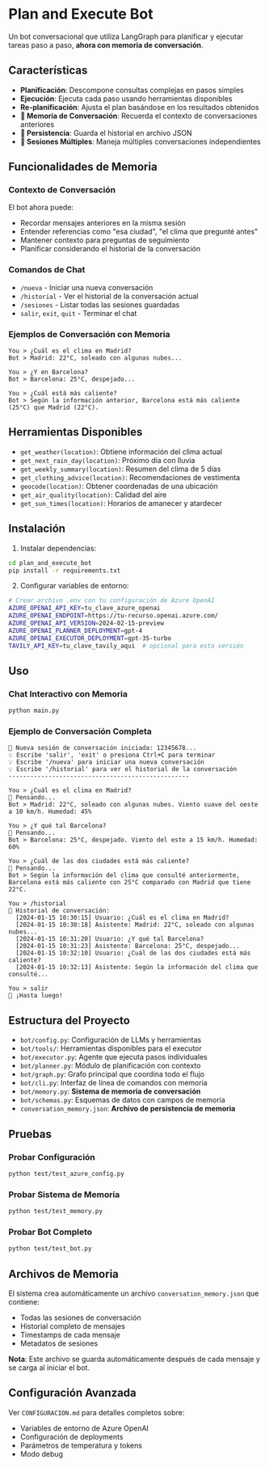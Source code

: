 # Plan and Execute Bot

Un bot conversacional que utiliza LangGraph para planificar y ejecutar tareas paso a paso, **ahora con memoria de conversación**.

## Características

- **Planificación**: Descompone consultas complejas en pasos simples
- **Ejecución**: Ejecuta cada paso usando herramientas disponibles
- **Re-planificación**: Ajusta el plan basándose en los resultados obtenidos
- **🧠 Memoria de Conversación**: Recuerda el contexto de conversaciones anteriores
- **📝 Persistencia**: Guarda el historial en archivo JSON
- **🔄 Sesiones Múltiples**: Maneja múltiples conversaciones independientes

## Funcionalidades de Memoria

### Contexto de Conversación
El bot ahora puede:
- Recordar mensajes anteriores en la misma sesión
- Entender referencias como "esa ciudad", "el clima que pregunté antes"
- Mantener contexto para preguntas de seguimiento
- Planificar considerando el historial de la conversación

### Comandos de Chat
- `/nueva` - Iniciar una nueva conversación
- `/historial` - Ver el historial de la conversación actual
- `/sesiones` - Listar todas las sesiones guardadas
- `salir`, `exit`, `quit` - Terminar el chat

### Ejemplos de Conversación con Memoria
```
You > ¿Cuál es el clima en Madrid?
Bot > Madrid: 22°C, soleado con algunas nubes...

You > ¿Y en Barcelona?
Bot > Barcelona: 25°C, despejado...

You > ¿Cuál está más caliente?
Bot > Según la información anterior, Barcelona está más caliente (25°C) que Madrid (22°C).
```

## Herramientas Disponibles

- `get_weather(location)`: Obtiene información del clima actual
- `get_next_rain_day(location)`: Próximo día con lluvia
- `get_weekly_summary(location)`: Resumen del clima de 5 días
- `get_clothing_advice(location)`: Recomendaciones de vestimenta
- `geocode(location)`: Obtener coordenadas de una ubicación
- `get_air_quality(location)`: Calidad del aire
- `get_sun_times(location)`: Horarios de amanecer y atardecer

## Instalación

1. Instalar dependencias:
```bash
cd plan_and_execute_bot
pip install -r requirements.txt
```

2. Configurar variables de entorno:
```bash
# Crear archivo .env con tu configuración de Azure OpenAI
AZURE_OPENAI_API_KEY=tu_clave_azure_openai
AZURE_OPENAI_ENDPOINT=https://tu-recurso.openai.azure.com/
AZURE_OPENAI_API_VERSION=2024-02-15-preview
AZURE_OPENAI_PLANNER_DEPLOYMENT=gpt-4
AZURE_OPENAI_EXECUTOR_DEPLOYMENT=gpt-35-turbo
TAVILY_API_KEY=tu_clave_tavily_aqui  # opcional para esta versión
```

## Uso

### Chat Interactivo con Memoria
```bash
python main.py
```

### Ejemplo de Conversación Completa
```
🧠 Nueva sesión de conversación iniciada: 12345678...
💡 Escribe 'salir', 'exit' o presiona Ctrl+C para terminar
💡 Escribe '/nueva' para iniciar una nueva conversación
💡 Escribe '/historial' para ver el historial de la conversación
--------------------------------------------------

You > ¿Cuál es el clima en Madrid?
🤔 Pensando...
Bot > Madrid: 22°C, soleado con algunas nubes. Viento suave del oeste a 10 km/h. Humedad: 45%

You > ¿Y qué tal Barcelona?
🤔 Pensando...
Bot > Barcelona: 25°C, despejado. Viento del este a 15 km/h. Humedad: 60%

You > ¿Cuál de las dos ciudades está más caliente?
🤔 Pensando...
Bot > Según la información del clima que consulté anteriormente, Barcelona está más caliente con 25°C comparado con Madrid que tiene 22°C.

You > /historial
📝 Historial de conversación:
  [2024-01-15 10:30:15] Usuario: ¿Cuál es el clima en Madrid?
  [2024-01-15 10:30:18] Asistente: Madrid: 22°C, soleado con algunas nubes...
  [2024-01-15 10:31:20] Usuario: ¿Y qué tal Barcelona?
  [2024-01-15 10:31:23] Asistente: Barcelona: 25°C, despejado...
  [2024-01-15 10:32:10] Usuario: ¿Cuál de las dos ciudades está más caliente?
  [2024-01-15 10:32:13] Asistente: Según la información del clima que consulté...

You > salir
👋 ¡Hasta luego!
```

## Estructura del Proyecto

- `bot/config.py`: Configuración de LLMs y herramientas
- `bot/tools/`: Herramientas disponibles para el executor
- `bot/executor.py`: Agente que ejecuta pasos individuales
- `bot/planner.py`: Módulo de planificación con contexto
- `bot/graph.py`: Grafo principal que coordina todo el flujo
- `bot/cli.py`: Interfaz de línea de comandos con memoria
- `bot/memory.py`: **Sistema de memoria de conversación**
- `bot/schemas.py`: Esquemas de datos con campos de memoria
- `conversation_memory.json`: **Archivo de persistencia de memoria**

## Pruebas

### Probar Configuración
```bash
python test/test_azure_config.py
```

### Probar Sistema de Memoria
```bash
python test/test_memory.py
```

### Probar Bot Completo
```bash
python test/test_bot.py
```

## Archivos de Memoria

El sistema crea automáticamente un archivo `conversation_memory.json` que contiene:
- Todas las sesiones de conversación
- Historial completo de mensajes
- Timestamps de cada mensaje
- Metadatos de sesiones

**Nota**: Este archivo se guarda automáticamente después de cada mensaje y se carga al iniciar el bot.

## Configuración Avanzada

Ver `CONFIGURACION.md` para detalles completos sobre:
- Variables de entorno de Azure OpenAI
- Configuración de deployments
- Parámetros de temperatura y tokens
- Modo debug